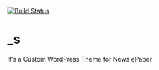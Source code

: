 [![Build Status](https://travis-ci.org/Automattic/_s.svg?branch=master)](https://travis-ci.org/Automattic/_s)

_s
===

It's a Custom WordPress Theme for News ePaper
